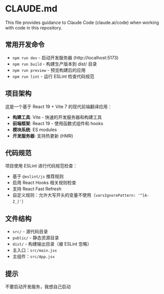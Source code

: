 # CLAUDE.md

This file provides guidance to Claude Code (claude.ai/code) when working with code in this repository.

## 常用开发命令

- `npm run dev` - 启动开发服务器 (http://localhost:5173)
- `npm run build` - 构建生产版本到 dist/ 目录
- `npm run preview` - 预览构建后的应用
- `npm run lint` - 运行 ESLint 检查代码规范

## 项目架构

这是一个基于 React 19 + Vite 7 的现代前端翻译应用：

- **构建工具**: Vite - 快速的开发服务器和构建工具
- **前端框架**: React 19 - 使用函数式组件和 hooks
- **模块系统**: ES modules
- **开发服务器**: 支持热更新 (HMR)

## 代码规范

项目使用 ESLint 进行代码规范检查：
- 基于 `@eslint/js` 推荐规则
- 启用 React Hooks 相关规则检查
- 支持 React Fast Refresh
- 自定义规则：允许大写开头的变量不使用（`varsIgnorePattern: '^[A-Z_]'`）

## 文件结构

- `src/` - 源代码目录
- `public/` - 静态资源目录  
- `dist/` - 构建输出目录（被 ESLint 忽略）
- 主入口：`src/main.jsx`
- 主组件：`src/App.jsx`

## 提示

不要启动开发服务，我想自己启动